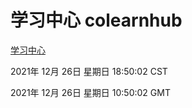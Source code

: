 # 学习中心 colearnhub
[学习中心](http://59.174.25.102:56308/colearnhub/)

2021年 12月 26日 星期日 18:50:02 CST

2021年 12月 26日 星期日 10:50:02 GMT
